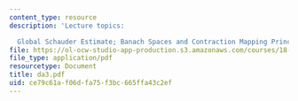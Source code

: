 ```yaml
---
content_type: resource
description: 'Lecture topics:

  Global Schauder Estimate; Banach Spaces and Contraction Mapping Principle'
file: https://ol-ocw-studio-app-production.s3.amazonaws.com/courses/18-156-differential-analysis-spring-2004/ce79c61af06dfa75f3bc665ffa43c2ef_da3.pdf
file_type: application/pdf
resourcetype: Document
title: da3.pdf
uid: ce79c61a-f06d-fa75-f3bc-665ffa43c2ef
---
```

